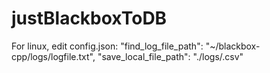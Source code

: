 # justBlackboxToDB


For linux, edit config.json:
"find_log_file_path": "~/blackbox-cpp/logs/logfile.txt",
"save_local_file_path": "./logs/<filename>.csv"
